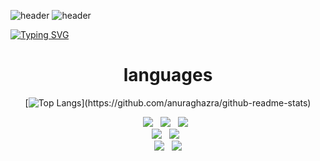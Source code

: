 ![header](https://capsule-render.vercel.app/api?type=waving&color=gradient&height=200&section=header&text=%20Hello,%20World!%20🚀&fontSize=40&animation=fadeIn)
![header](https://capsule-render.vercel.app/api?type=waving&color=gradient&height=200&section=header&text=%20Let's%20Code!%20💻&fontSize=40&animation=fadeIn)

<!-- Github Stats & Top Language -->
<!--<img align="center" style="height:180px" src="https://github-readme-stats.vercel.app/api?username=opeak123" /></a> -->            

<!-- MOVING TEXT -->
[![Typing SVG](https://readme-typing-svg.demolab.com?font=Bitter&weight=600&size=30&duration=3000&pause=1000&color=FFFFFF&center=true&vCenter=true&multiline=true&random=false&width=800&height=150&lines=Welcome+to+my+Github+space;If+you+are+interested+in+knowing+more+about+me;I+have+a+portfolio+check+my+proilfe)](https://git.io/typing-svg)
<div align=center><h1> languages </h1>


[![Top Langs](https://github-readme-stats.vercel.app/api/top-langs/?username=opeak123&layout=compact&custom_title=My&nbsp;Language&nbsp;)](https://github.com/anuraghazra/github-readme-stats)
<!-- 언어 순위->


  <!-- BADGE -->
<div align=center> 
<img src="https://img.shields.io/badge/C-00599C?style=for-the-badge&logo=C&logoColor=white">
&nbsp; 
<img src="https://img.shields.io/badge/c++-00599C?style=for-the-badge&logo=c%2B%2B&logoColor=white">
&nbsp; 
<img src="https://img.shields.io/badge/C%20Sharp-239120?style=for-the-badge&logo=CSharp&logoColor=white">
&nbsp; 
<br>

<img src="https://img.shields.io/badge/github-181717?style=for-the-badge&logo=github&logoColor=white">
&nbsp; 
<img src="https://img.shields.io/badge/unity-000000?style=for-the-badge&logo=unity&logoColor=white">
&nbsp; 
<br>

<img src="https://img.shields.io/badge/squeak-5BA1F1?style=for-the-badge&logo=squeak&logoColor=white">
&nbsp; 
<img src="https://img.shields.io/badge/smalltalk-596706?style=for-the-badge&logo=squeak&logoColor=white">
<br>
<br>


  
</div>
